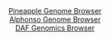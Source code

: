<div id="Pineapple_Genome_Browser" align="center">
  <a href="https://igv.org/app/?sessionURL=blob:zZJda9swFIb_i6BlA8eW7DiuDWXkqx9JaJdmbkJKMbItO0psyZUUu0nIf59WNnazQnOxMdCFdDjSed9XzwHUREjKGQiAbSLXRAgYQK54M8NlVZA7XBIJggwXkhhAkIwIwhICggPIsFQ4fJjomyulKhlYFlVVq8Qs56Z0TFziPWe4kWbCS6vPiwLHXGDFhbR6AtfconndakiMq8rUsx3TtVKssIWLasWZ5FZFWB41.r3oVynKCeMlicptoeibgEjr0RpTM8NfuvNZN0mIlGOyu00vu.Pb7qMzDJfXnf4yvL.Zh535.YzmDKutIJfT3fp.tFm7o3QSijWnN8SbLvKR3I3aZ87gfPhaUUHkJfLQhePZFxDqYChLyev_5FkveqLvTR6GjFWzM7sXr17O7KtMLhaOuBsTvFiswz96R.BogIInW80CSFbCCxA0HNgxXLvT.rFFFwaEvk5IcAqCp2cDKIGTjW5_OgC1qzQxQJKX7Rs8BuAiJQIELR9CD_m.7ba9NvR9dDQOYCuKvxfvVfjge9Du2nYnymihNM5pJFklTcyYWSeZme9PzDNbNnSJr9e.6_jTMB3Udi9kZTyYNN13sjSAHv32hdroRxT9E_I.IsRU8am4TfuTYXu_p3bytWj2q9vlo_D9Eaq.9d6P57RoMi5KrHS_rujjT9pqLChmShdqKmlMC6p2c50ib0CAbEdDCxJecE0hEHn8CRrQQC78_BtO5_h8_A4-">Pineapple Genome Browser</a>
</div>
<div id="Alphonso_Genome_Browser" align="center">
  <a href="https://igv.org/app/?sessionURL=blob:zZJda9swFIb_i6BlA8e27NiODWGkabOEtOvmNAm0FKPYsqPGllxJdtKE_PedlY3drNBcbAx0IR308Z5HzwG1VComOIqQY2LPxBgZSK3FdkaquqRfSEUVinJSKmogSXMqKU8pig4oJ0qTeXwNJ9da1yqyLKbrTkV4IUzlmqQie8HJVpmpqKyhKEuyEpJoIZV1IUkrLFa0nS1dkbo24W3X9KyMaGKRsl4LroRVU14kW7gv.VVKCspFRZOqKTV7DZBAHsiYmTn5NFjOBmlKlZrSl0nWH0wng4V7Nb__7A_v57fj5dxfns9YwYluJO1v1JkzSs.ci8vJVy_bX.hJdSfo5m4IpeH0Oe6duZfnV7uaSar6OMA9N3CC0AU8jGd09z91DoOd2H073BFnxDY3zP_WLvFsjfPxbRAXgb35Y99ddDRQKdIGbEDpWgYRtg3X9g3P8Ts_prhn2HYIdKRgKHp4NJCWJN3A9ocD0i81OIMUfW5e9TGQkBmVKOqEth3gMHS8btC1wxAfjQNqZPn30I7mcRjYzsBx_CRnpQahs0TxWpmEc7NNc7PYn8jSd57YU9zEjQfqXMejcqHmAuRyx3h500vf4GkgeP71C6HZ96T6J.a9J4ipV6fqxmsGQHYzv8Urv9lu9t1qSsbNpbO4B2bqTUSn4cmFrIiG_VCB5U_rWiIZ4RoKLVNsxUqmX5ZAUmxRhB0X5EWpKAXYiGSx.mAbtoE9..NvSd3j4_E7">Alphonso Genome Browser</a>
</div>


<div id="DAF_Genomics_Browser" align="center">
  <a href="https://igv.org/app/?sessionURL=blob:tZFra9swFIb_i6D9ZDu27MSxIQyn67KS0tEG121KCWfycezFsjxJTpqF_PcJr6WwC2PQoQsS5_K.0nMgW5SqEg2JCXW8oeN5xCKqFLsF8LbGK.CoSFxArdAiEguU2DAk8YEUoDSkN5emstS6VfFgkENhr7ERvGLKUb4Dra1Ep0s0qTZ1gMM30cBOOUxwk6xhAHVbikaJATCGStnuoMVmvdqB2V5iq74lrnhX66pXXRkTxljuFGDcVk2OT38x8h.UzazeJdki6evnuL_IJ8n8Irn1z9PlbHS2TD99zNJRdrqo1g3oTuIkPWPZ_Ze7fLhp5XKm5lMMt_zSnWXr9MR_f3r.1FYS1cQLvbEfUjPI0SK1YJ1BQFgpvdgLrJCOLRoE9vPRH47MH0hRkfjh0SJaAtuY9IcD0fvWgCIKv3Y9M4sImaMksR25buhFER0GYeBGkXe0DqST9RuT_JDeRKFLE0pHzmfgRr.o6v77jNCvwbfC.FNns_4Vk77N5pvsblud0Gmyv14qOb3ftVl0PVNj9ltQY.P_jw8rhOSgTejH9RkL1EaPY6NfufjHx.N3">DAF Genomics Browser</a>
</div>
